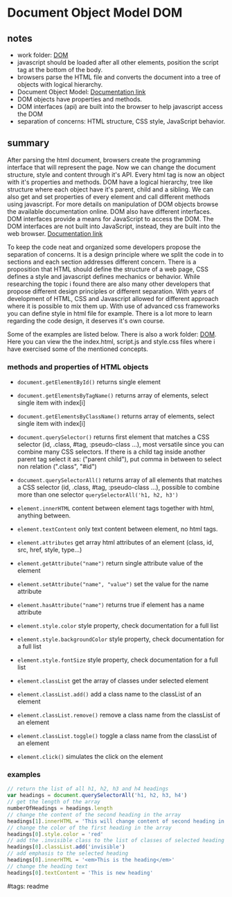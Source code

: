 # Document Object Model DOM

## notes

- work folder: [DOM](../DOM/)
- javascript should be loaded after all other elements, position the script tag at the bottom of the body.
- browsers parse the HTML file and converts the document into a tree of objects with logical hierarchy.
- Document Object Model: [Documentation link](https://developer.mozilla.org/en-US/docs/Web/API/Document_Object_Model)
- DOM objects have properties and methods.
- DOM interfaces (api) are built into the browser to help javascript access the DOM
- separation of concerns: HTML structure, CSS style, JavaScript behavior.

## summary

After parsing the html document, browsers create the programming interface that will represent the page. Now we can change the document structure, style and content through it's API. Every html tag is now an object with it's properties and methods. DOM have a logical hierarchy, tree like structure where each object have it's parent, child and a sibling. We can also get and set properties of every element and call different methods using javascript. For more details on manipulation of DOM objects browse the available documentation online. DOM also have different interfaces. DOM interfaces provide a means for JavaScript to access the DOM. The DOM interfaces are not built into JavaScript, instead, they are built into the web browser. [Documentation link](https://developer.mozilla.org/en-US/docs/Web/API/Document_Object_Model)

To keep the code neat and organized some developers propose the separation of concerns. It is a design principle where we split the code in to sections and each section addresses different concern. There is a proposition that HTML should define the structure of a web page, CSS defines a style and javascript defines mechanics or behavior. While researching the topic i found there are also many other developers that propose different design principles or different separation. With years of development of HTML, CSS and Javascript allowed for different approach where it is possible to mix them up. With use of advanced css frameworks you can define style in html file for example. There is a lot more to learn regarding the code design, it deserves it's own course.

Some of the examples are listed below. There is also a work folder: [DOM](../DOM/). Here you can view the the index.html, script.js and style.css files where i have exercised some of the mentioned concepts.

### methods and properties of HTML objects

- `document.getElementById()` returns single element
- `document.getElementsByTagName()` returns array of elements, select single item with index[i]
- `document.getElementsByClassName()` returns array of elements, select single item with index[i]
- `document.querySelector()` returns first element that matches a CSS selector (id, .class, #tag, :pseudo-class ...), most versatile since you can combine many CSS selectors. If there is a child tag inside another parent tag select it as: ("parent child"), put comma in between to select non relation (".class", "#id")
- `document.querySelectorAll()` returns array of all elements that matches a CSS selector (id, .class, #tag, :pseudo-class ...), possible to combine more than one selector `querySelectorAll('h1, h2, h3')`

- `element.innerHTML` content between element tags together with html, anything between.
- `element.textContent` only text content between element, no html tags.
- `element.attributes` get array html attributes of an element (class, id, src, href, style, type...)
- `element.getAttribute("name")` return single attribute value of the element
- `element.setAttribute("name", "value")` set the value for the name attribute
- `element.hasAttribute("name")` returns true if element has a name attribute
- `element.style.color` style property, check documentation for a full list
- `element.style.backgroundColor` style property, check documentation for a full list
- `element.style.fontSize` style property, check documentation for a full list
- `element.classList` get the array of classes under selected element
- `element.classList.add()` add a class name to the classList of an element
- `element.classList.remove()` remove a class name from the classList of an element
- `element.classList.toggle()` toggle a class name from the classList of an element
- `element.click()` simulates the click on the element

### examples

```javascript
// return the list of all h1, h2, h3 and h4 headings
var headings = document.querySelectorAll('h1, h2, h3, h4')
// get the length of the array
numberOfHeadings = headings.length
// change the content of the second heading in the array
headings[1].innerHTML = 'This will change content of second heading in the array'
// change the color of the first heading in the array
headings[0].style.color = 'red'
// add the .invisible class to the list of classes of selected heading
headings[0].classList.add('invisible')
// add emphasis to the selected heading
headings[0].innerHTML = '<em>This is the heading</em>'
// change the heading text
headings[0].textContent = 'This is new heading'
```

#tags: readme